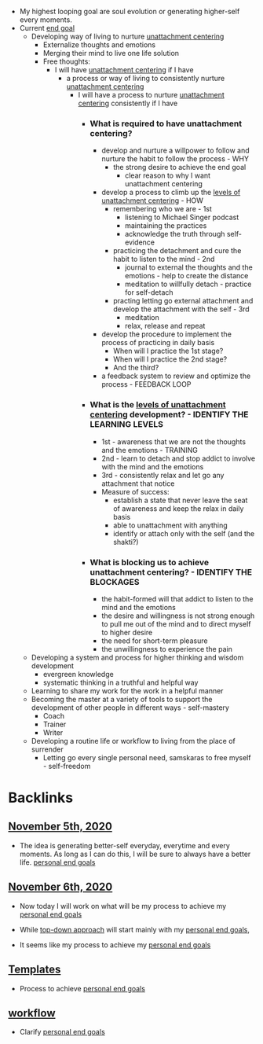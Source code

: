 - My highest looping goal are soul evolution or generating higher-self every moments.
- Current [end goal](<end goal.md>)
    - Developing way of living to nurture [unattachment centering](<unattachment centering.md>)
        - Externalize thoughts and emotions
        - Merging their mind to live one life solution
        - Free thoughts:
            - I will have [unattachment centering](<unattachment centering.md>) if I have
                - a process or way of living to consistently nurture [unattachment centering](<unattachment centering.md>)
                    - I will have a process to nurture [unattachment centering](<unattachment centering.md>) consistently if I have
                        - ### What is required to have unattachment centering? 
                            - develop and nurture a willpower to follow and nurture the habit to follow the process - WHY
                                - the strong desire to achieve the end goal
                                    - clear reason to why I want unattachment centering
                            - develop a process to climb up the [levels of unattachment centering](<levels of unattachment centering.md>) - HOW
                                - remembering who we are - 1st
                                    - listening to Michael Singer podcast
                                    - maintaining the practices
                                    - acknowledge the truth through self-evidence
                                - practicing the detachment and cure the habit to listen to the mind - 2nd
                                    - journal to external the thoughts and the emotions - help to create the distance 
                                    - meditation to willfully detach - practice for self-detach
                                - practing letting go external attachment and develop the attachment with the self - 3rd
                                    - meditation
                                    - relax, release and repeat 
                            - develop the procedure to implement the process of practicing in daily basis
                                - When will I practice the 1st stage?
                                - When will I practice the 2nd stage?
                                - And the third?
                            - a feedback system to review and optimize the process - FEEDBACK LOOP
                        - ### What is the [levels of unattachment centering](<levels of unattachment centering.md>) development? - IDENTIFY THE LEARNING LEVELS
                            - 1st - awareness that we are not the thoughts and the emotions - TRAINING
                            - 2nd - learn to detach and stop addict to involve with the mind and the emotions 
                            - 3rd - consistently relax and let go any attachment that notice 
                            - Measure of success:
                                - establish a state that never leave the seat of awareness and keep the relax in daily basis
                                - able to unattachment with anything
                                - identify or attach only with the self (and the shakti?)
                        - ### What is blocking us to achieve unattachment centering? - IDENTIFY THE BLOCKAGES
                            - the habit-formed will that addict to listen to the mind and the emotions
                            - the desire and willingness is not strong enough to pull me out of the mind and to direct myself to higher desire
                            - the need for short-term pleasure
                            - the unwillingness to experience the pain
    - Developing a system and process for higher thinking and wisdom development
        - evergreen knowledge
        - systematic thinking in a truthful and helpful way
    - Learning to share my work for the work in a helpful manner
    - Becoming the master at a variety of tools to support the development of other people in different ways - self-mastery
        - Coach
        - Trainer
        - Writer
    - Developing a routine life or workflow to living from the place of surrender
        - Letting go every single personal need, samskaras to free myself - self-freedom

# Backlinks
## [November 5th, 2020](<November 5th, 2020.md>)
- The idea is generating better-self everyday, everytime and every moments. As long as I can do this, I will be sure to always have a better life. [personal end goals](<personal end goals.md>)

## [November 6th, 2020](<November 6th, 2020.md>)
- Now today I will work on what will be my process to achieve my [personal end goals](<personal end goals.md>)

- While [top-down approach](<top-down approach.md>) will start mainly with my [personal end goals](<personal end goals.md>),

- It seems like my process to achieve my [personal end goals](<personal end goals.md>)

## [Templates](<Templates.md>)
- Process to achieve [personal end goals](<personal end goals.md>)

## [workflow](<workflow.md>)
- Clarify [personal end goals](<personal end goals.md>)

